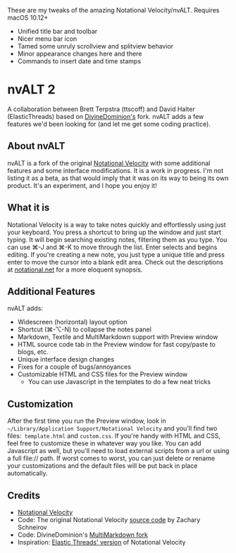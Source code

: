 These are my tweaks of the amazing Notational Velocity/nvALT.
Requires macOS 10.12+

- Unified title bar and toolbar
- Nicer menu bar icon
- Tamed some unruly scrollview and splitview behavior
- Minor appearance changes here and there
- Commands to insert date and time stamps

# nvALT 2

A collaboration between Brett Terpstra (ttscoff) and David Halter (ElasticThreads) based on [DivineDominion's](github.com/divineDominion/nv) fork. nvALT adds a few features we'd been looking for (and let me get some coding practice).

## About nvALT

nvALT is a fork of the original [Notational Velocity][notational] with some additional features and some interface modifications. It is a work in progress. I'm not listing it as a beta, as that would imply that it was on its way to being its own product. It's an experiment, and I hope you enjoy it!

## What it is

Notational Velocity is a way to take notes quickly and effortlessly using just your keyboard. You press a shortcut to bring up the window and just start typing. It will begin searching existing notes, filtering them as you type. You can use &#x2318;-J and &#x2318;-K to move through the list. Enter selects and begins editing. If you're creating a new note, you just type a unique title and press enter to move the cursor into a blank edit area. Check out the descriptions at [notational.net][notational] for a more eloquent synopsis.

## Additional Features

nvALT adds:

* Widescreen (horizontal) layout option
* Shortcut (&#x2318;-&#x2325;-N) to collapse the notes panel
* Markdown, Textile and MultiMarkdown support with Preview window
* HTML source code tab in the Preview window for fast copy/paste to blogs, etc.
* Unique interface design changes
* Fixes for a couple of bugs/annoyances
* Customizable HTML and CSS files for the Preview window
	* You can use Javascript in the templates to do a few neat tricks

## Customization

After the first time you run the Preview window, look in `~/Library/Application Support/Notational Velocity` and you'll find two files:` template.html` and `custom.css`. If you're handy with HTML and CSS, feel free to customize these in whatever way you like. You can add Javascript as well, but you'll need to load external scripts from a url or using a full file:// path. If worst comes to worst, you can just delete or rename your customizations and the default files will be put back in place automatically.


## Credits

* [Notational Velocity][notational]
* Code: The original Notational Velocity [source code][original source] by Zachary Schneirov
* Code: DivineDominion's [MultiMarkdown fork][DivineDominion]
* Inspiration: [Elastic Threads' version](http://elasticthreads.tumblr.com/nv) of Notational Velocity

[notational]: http://notational.net/
[original source]: https://github.com/scrod/nv
[DivineDominion]: https://github.com/DivineDominion/nv

